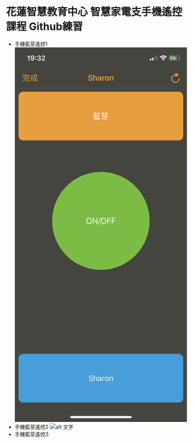 # 花蓮智慧教育中心 智慧家電支手機遙控課程 Github練習
* 手機藍芽遙控1
![alt 文字](IMG_4515.PNG "手機藍芽遙控畫面截圖")
* 手機藍芽遙控2
![alt 文字](IMG_4516.jpg"手機藍芽遙控畫面截圖")
* 手機藍芽遙控3
